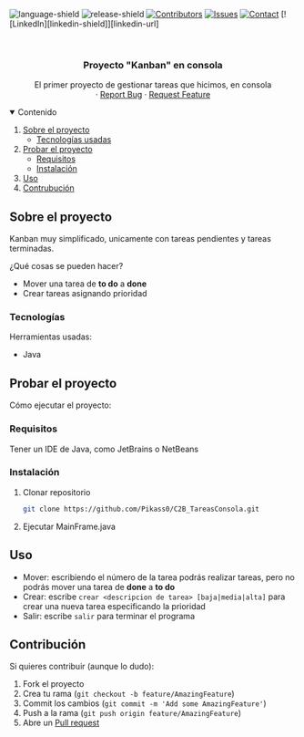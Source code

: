 <!--
*** Plantilla de readme hecha por othneildrew
-->


<!-- PROJECT SHIELDS -->
![language-shield]
![release-shield]
[![Contributors][contributors-shield]][contributors-url] 
[![Issues][issues-shield]][issues-url]
[![Contact][discord-shield]][discord-url]
[![LinkedIn][linkedin-shield]][linkedin-url] 



<!-- PROJECT LOGO -->
<br />
<p align="center">
  <h3 align="center">Proyecto "Kanban" en consola</h3>

  <p align="center">
    El primer proyecto de gestionar tareas que hicimos, en consola
    <br />
    ·
    <a href="https://github.com/Pikass0/C2B_TareasConsola/issues">Report Bug</a>
    ·
    <a href="https://github.com/Pikass0/C2B_TareasConsola/issues">Request Feature</a>
  </p>
</p>



<!-- TABLE OF CONTENTS -->
<details open="open">
  <summary>Contenido</summary>
  <ol>
    <li>
      <a href="#sobre-el-proyecto">Sobre el proyecto</a>
      <ul>
        <li><a href="#tecnologías">Tecnologías usadas</a></li>
      </ul>
    </li>
    <li>
      <a href="#probar-el-proyecto">Probar el proyecto</a>
      <ul>
        <li><a href="#requisitos">Requisitos</a></li>
        <li><a href="#instalación">Instalación</a></li>
      </ul>
    </li>
    <li><a href="#uso">Uso</a></li>
    <li><a href="#contribución">Contrubución</a></li>
  </ol>
</details>



<!-- ABOUT THE PROJECT -->
## Sobre el proyecto


Kanban muy simplificado, unicamente con tareas pendientes y tareas terminadas.

¿Qué cosas se pueden hacer?
* Mover una tarea de **to do** a **done**
* Crear tareas asignando prioridad


### Tecnologías

Herramientas usadas:
* Java



<!-- GETTING STARTED -->
## Probar el proyecto

Cómo ejecutar el proyecto:

### Requisitos

Tener un IDE de Java, como JetBrains o NetBeans


### Instalación

1. Clonar repositorio
   ```sh
   git clone https://github.com/Pikass0/C2B_TareasConsola.git
   ```
2. Ejecutar MainFrame.java


<!-- USAGE EXAMPLES -->
## Uso

* Mover: escribiendo el número de la tarea podrás realizar tareas, pero no podrás mover una tarea de **done** a **to do**
* Crear: escribe `crear <descripcion de tarea> [baja|media|alta]` para crear una nueva tarea especificando la prioridad
* Salir: escribe `salir` para terminar el programa


<!-- CONTRIBUTING -->
## Contribución

Si quieres contribuir (aunque lo dudo):

1. Fork el proyecto
2. Crea tu rama (`git checkout -b feature/AmazingFeature`)
3. Commit los cambios (`git commit -m 'Add some AmazingFeature'`)
4. Push a la rama (`git push origin feature/AmazingFeature`)
5. Abre un [Pull request](https://github.com/Pikass0/C2B_TareasConsola/pulls)






<!-- MARKDOWN LINKS & IMAGES -->
<!-- https://www.markdownguide.org/basic-syntax/#reference-style-links -->


[language-shield]: https://img.shields.io/badge/language-black?style=flat&logo=java
[release-shield]: https://img.shields.io/badge/release%20date-Nov%202020-lightgrey

[discord-shield]: https://img.shields.io/badge/chat-on%20discord-7289da.svg?style=flat&logo=discord
[discord-url]: https://www.discord.com/users/290575161869205504
[contributors-shield]: https://img.shields.io/github/contributors/Pikass0/C2B_TareasConsola?color=green
[contributors-url]: https://github.com/Pikass0/C2B_TareasConsola/graphs/contributors
[issues-shield]: https://img.shields.io/github/issues-raw/Pikass0/C2B_TareasConsola?color=orange
[issues-url]: https://github.com/Pikass0/C2B_TareasConsola/issues


